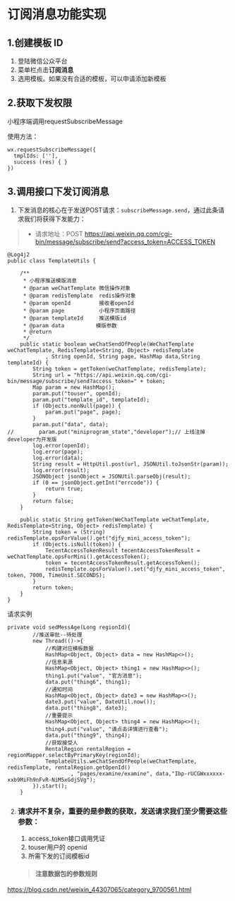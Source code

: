 # 订阅消息功能实现

## 1.创建模板 ID

1. 登陆微信公众平台
2. 菜单栏点击**订阅消息**
3. 选用模板。如果没有合适的模板，可以申请添加新模板

## 2.获取下发权限

小程序端调用requestSubscribeMessage

使用方法：

```
wx.requestSubscribeMessage({
  tmplIds: [''],
  success (res) { }
})
```

## 3.调用接口下发订阅消息

1. 下发消息的核心在于发送POST请求：`subscribeMessage.send`，通过此条请求我们将获得下发能力：

>- 请求地址：POST https://api.weixin.qq.com/cgi-bin/message/subscribe/send?access_token=ACCESS_TOKEN

```
@Log4j2
public class TemplateUtils {

    /**
     * 小程序推送模版消息
     * @param weChatTemplate 微信操作对象
     * @param redisTemplate  redis操作对象
     * @param openId         接收者openId
     * @param page           小程序页面路径
     * @param templateId     推送模版id
     * @param data          模版参数
     * @return
     */
    public static boolean weChatSendOfPeople(WeChatTemplate weChatTemplate, RedisTemplate<String, Object> redisTemplate
            , String openId, String page, HashMap data,String templateId) {
        String token = getToken(weChatTemplate, redisTemplate);
        String url = "https://api.weixin.qq.com/cgi-bin/message/subscribe/send?access_token=" + token;
        Map param = new HashMap();
        param.put("touser", openId);
        param.put("template_id", templateId);
        if (Objects.nonNull(page)) {
            param.put("page", page);
        }
        param.put("data", data);
//        param.put("miniprogram_state","developer");// 上线注掉 developer为开发版
        log.error(openId);
        log.error(page);
        log.error(data);
        String result = HttpUtil.post(url, JSONUtil.toJsonStr(param));
        log.error(result);
        JSONObject jsonObject = JSONUtil.parseObj(result);
        if (0 == jsonObject.getInt("errcode")) {
            return true;
        }
        return false;
    }

    public static String getToken(WeChatTemplate weChatTemplate, RedisTemplate<String, Object> redisTemplate) {
        String token = (String) redisTemplate.opsForValue().get("djfy_mini_access_token");
        if (Objects.isNull(token)) {
            TecentAccessTokenResult tecentAccessTokenResult = weChatTemplate.opsForMini().getAccessToken();
            token = tecentAccessTokenResult.getAccessToken();
            redisTemplate.opsForValue().set("djfy_mini_access_token", token, 7000, TimeUnit.SECONDS);
        }
        return token;
    }
}
```

请求实例

```
private void sedMessAge(Long regionId){
        //推送审批--待处理
        new Thread(()->{
            //构建对应模板数据
            HashMap<Object, Object> data = new HashMap<>();
            //信息来源
            HashMap<Object, Object> thing1 = new HashMap<>();
            thing1.put("value", "官方消息");
            data.put("thing6", thing1);
            //通知时间
            HashMap<Object, Object> date3 = new HashMap<>();
            date3.put("value", DateUtil.now());
            data.put("thing8", date3);
            //重要提示
            HashMap<Object, Object> thing4 = new HashMap<>();
            thing4.put("value", "请点击详情进行查看");
            data.put("thing9", thing4);
            //获取接受人
            RentalRegion rentalRegion = regionMapper.selectByPrimaryKey(regionId);
            TemplateUtils.weChatSendOfPeople(weChatTemplate, redisTemplate, rentalRegion.getOpenId()
                    , "pages/examine/examine", data,"Ibp-rUCGWxxxxxx-xxb9MiFh9nFvR-NiM5xGdjSVg");
        }).start();
    }
```

2. ### 请求并不复杂，重要的是参数的获取，发送请求我们至少需要这些参数：
   1. access_token接口调用凭证
   2. touser用户的 openid
   3. 所需下发的订阅模板id

   >#### 注意数据包的参数规则



https://blog.csdn.net/weixin_44307065/category_9700561.html